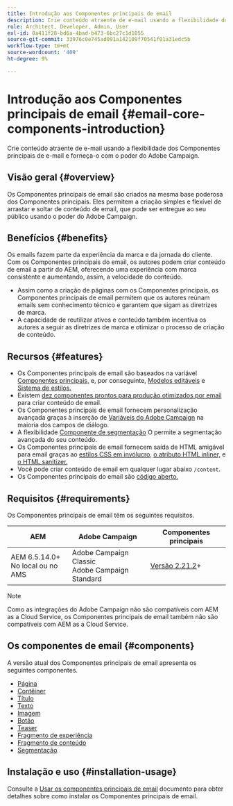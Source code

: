 ```yaml
---
title: Introdução aos Componentes principais de email
description: Crie conteúdo atraente de e-mail usando a flexibilidade dos Componentes principais de e-mail e forneça-o com o poder do Adobe Campaign.
role: Architect, Developer, Admin, User
exl-id: 0a411f28-bd6a-4bad-b473-6bc27c1d1055
source-git-commit: 33976c0e745ad091a142109f70541f01a31edc5b
workflow-type: tm+mt
source-wordcount: '409'
ht-degree: 9%

---
```



# Introdução aos Componentes principais de email {#email-core-components-introduction}

Crie conteúdo atraente de e-mail usando a flexibilidade dos Componentes principais de e-mail e forneça-o com o poder do Adobe Campaign.

## Visão geral {#overview}

Os Componentes principais de email são criados na mesma base poderosa dos Componentes principais. Eles permitem a criação simples e flexível de arrastar e soltar de conteúdo de email, que pode ser entregue ao seu público usando o poder do Adobe Campaign.

## Benefícios {#benefits}

Os emails fazem parte da experiência da marca e da jornada do cliente. Com os Componentes principais do email, os autores podem criar conteúdo de email a partir do AEM, oferecendo uma experiência com marca consistente e aumentando, assim, a velocidade do conteúdo.

* Assim como a criação de páginas com os Componentes principais, os Componentes principais de email permitem que os autores reúnam emails sem conhecimento técnico e garantem que sigam as diretrizes de marca.
* A capacidade de reutilizar ativos e conteúdo também incentiva os autores a seguir as diretrizes de marca e otimizar o processo de criação de conteúdo.

## Recursos {#features}

* Os Componentes principais de email são baseados na variável [Componentes principais,](/help/introduction.md) e, por conseguinte, [Modelos editáveis](https://experienceleague.adobe.com/docs/experience-manager-cloud-service/sites/authoring/features/templates.html?lang=pt-BR) e [Sistema de estilos.](https://experienceleague.adobe.com/docs/experience-manager-cloud-service/content/sites/authoring/features/style-system.html?lang=pt-BR)
* Existem [dez componentes prontos para produção otimizados por email](#components) para criar conteúdo de email.
* Os Componentes principais de email fornecem personalização avançada graças à inserção de [Variáveis do Adobe Campaign](campaign-variables.md) na maioria dos campos de diálogo.
* A flexibilidade [Componente de segmentação](/help/email/components/segmentation.md) O permite a segmentação avançada do seu conteúdo.
* Os Componentes principais de email fornecem saída de HTML amigável para email graças ao [estilos CSS em invólucro,](https://github.com/adobe/aem-core-email-components/wiki/CSS-Styles-Inliner:-Technical-documentation) [o atributo HTML inliner,](https://github.com/adobe/aem-core-email-components/wiki/HTML-Inliner) e [o HTML sanitizer.](https://github.com/adobe/aem-core-email-components/wiki/HTML-Sanitizing)
* Você pode criar conteúdo de email em qualquer lugar abaixo `/content`.
* Os Componentes principais do email são [código aberto.](https://github.com/adobe/aem-core-email-components)

## Requisitos {#requirements}

Os Componentes principais de email têm os seguintes requisitos.

| AEM | Adobe Campaign | Componentes principais  |
|---|---|---|
| AEM 6.5.14.0+<br>No local ou no AMS | Adobe Campaign Classic<br>Adobe Campaign Standard | [Versão 2.21.2](/help/versions.md)+ |

>[!NOTE]
>
>Como as integrações do Adobe Campaign não são compatíveis com AEM as a Cloud Service, os Componentes principais de email também não são compatíveis com AEM as a Cloud Service.

## Os componentes de email {#components}

A versão atual dos Componentes principais de email apresenta os seguintes componentes.

* [Página](components/page.md)
* [Contêiner](components/container.md)
* [Título](components/title.md)
* [Texto](components/text.md)
* [Imagem](components/image.md)
* [Botão](components/button.md)
* [Teaser](components/teaser.md)
* [Fragmento de experiência](components/experience-fragment.md)
* [Fragmento de conteúdo](components/content-fragment.md)
* [Segmentação](components/segmentation.md)

## Instalação e uso {#installation-usage}

Consulte a [Usar os componentes principais de email](using.md) documento para obter detalhes sobre como instalar os Componentes principais de email.

